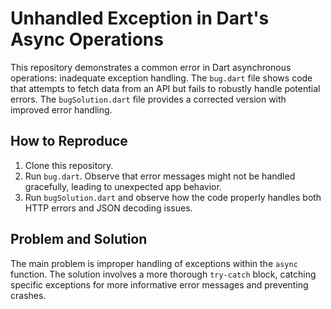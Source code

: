 # Unhandled Exception in Dart's Async Operations

This repository demonstrates a common error in Dart asynchronous operations:  inadequate exception handling. The `bug.dart` file shows code that attempts to fetch data from an API but fails to robustly handle potential errors.  The `bugSolution.dart` file provides a corrected version with improved error handling.

## How to Reproduce

1. Clone this repository.
2. Run `bug.dart`.  Observe that error messages might not be handled gracefully, leading to unexpected app behavior.
3. Run `bugSolution.dart` and observe how the code properly handles both HTTP errors and JSON decoding issues.

## Problem and Solution

The main problem is improper handling of exceptions within the `async` function. The solution involves a more thorough `try-catch` block, catching specific exceptions for more informative error messages and preventing crashes.